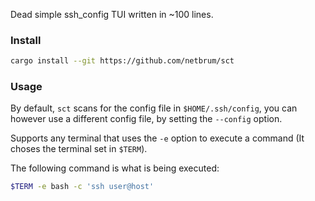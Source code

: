 Dead simple ssh_config TUI written in ~100 lines.

### Install

```sh
cargo install --git https://github.com/netbrum/sct
```

### Usage

By default, `sct` scans for the config file in `$HOME/.ssh/config`, you can however use a different config file, by setting the `--config` option.

Supports any terminal that uses the `-e` option to execute a command (It choses the terminal set in `$TERM`).

The following command is what is being executed:

```sh
$TERM -e bash -c 'ssh user@host'
```
